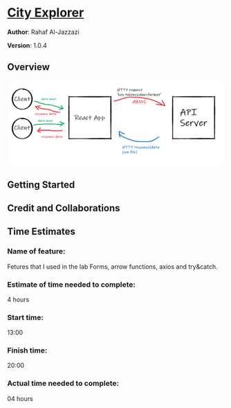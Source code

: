 # [City Explorer](https://city-exploror-rahaf.netlify.app/)

**Author**: Rahaf Al-Jazzazi

**Version**: 1.0.4

## Overview
<!-- Provide a high level overview of what this application is and why you are building it, beyond the fact that it's an assignment for this class. (i.e. What's your problem domain?) -->
![TEST](images/api.PNG)


## Getting Started
<!-- What are the steps that a user must take in order to build this app on their own machine and get it running? -->


## Credit and Collaborations
<!-- Give credit (and a link) to other people or resources that helped you build this application. -->



## Time Estimates

### Name of feature:
Fetures that I used in the lab Forms, arrow functions, axios and try&catch.

### Estimate of time needed to complete:
4 hours

### Start time: 
13:00
### Finish time: 
20:00 
### Actual time needed to complete:
04 hours